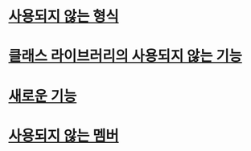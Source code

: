 # [사용되지 않는 형식](obsolete-types.md)
# [클래스 라이브러리의 사용되지 않는 기능](whats-obsolete.md)
# [새로운 기능](index.md)
# [사용되지 않는 멤버](obsolete-members.md)
